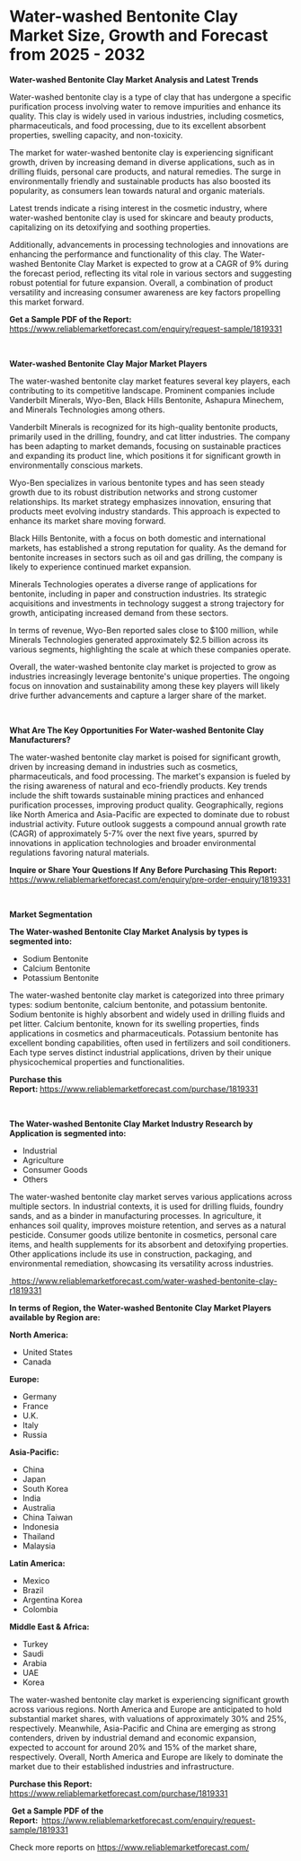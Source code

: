 <p><h1>Water-washed Bentonite Clay Market Size, Growth and Forecast from 2025 - 2032</h1></p><p><strong>Water-washed Bentonite Clay Market Analysis and Latest Trends</strong></p>
<p><p>Water-washed bentonite clay is a type of clay that has undergone a specific purification process involving water to remove impurities and enhance its quality. This clay is widely used in various industries, including cosmetics, pharmaceuticals, and food processing, due to its excellent absorbent properties, swelling capacity, and non-toxicity. </p><p>The market for water-washed bentonite clay is experiencing significant growth, driven by increasing demand in diverse applications, such as in drilling fluids, personal care products, and natural remedies. The surge in environmentally friendly and sustainable products has also boosted its popularity, as consumers lean towards natural and organic materials. </p><p>Latest trends indicate a rising interest in the cosmetic industry, where water-washed bentonite clay is used for skincare and beauty products, capitalizing on its detoxifying and soothing properties. </p><p>Additionally, advancements in processing technologies and innovations are enhancing the performance and functionality of this clay. The Water-washed Bentonite Clay Market is expected to grow at a CAGR of 9% during the forecast period, reflecting its vital role in various sectors and suggesting robust potential for future expansion. Overall, a combination of product versatility and increasing consumer awareness are key factors propelling this market forward.</p></p>
<p><strong>Get a Sample PDF of the Report:&nbsp;</strong> <a href="https://www.reliablemarketforecast.com/enquiry/request-sample/1819331?utm_campaign=2235&utm_medium=2&utm_source=Github&utm_content=ia&utm_term=03042025&utm_id=water-washed-bentonite-clay">https://www.reliablemarketforecast.com/enquiry/request-sample/1819331</a></p>
<p>&nbsp;</p>
<p><strong>Water-washed Bentonite Clay Major Market Players</strong></p>
<p><p>The water-washed bentonite clay market features several key players, each contributing to its competitive landscape. Prominent companies include Vanderbilt Minerals, Wyo-Ben, Black Hills Bentonite, Ashapura Minechem, and Minerals Technologies among others.</p><p>Vanderbilt Minerals is recognized for its high-quality bentonite products, primarily used in the drilling, foundry, and cat litter industries. The company has been adapting to market demands, focusing on sustainable practices and expanding its product line, which positions it for significant growth in environmentally conscious markets.</p><p>Wyo-Ben specializes in various bentonite types and has seen steady growth due to its robust distribution networks and strong customer relationships. Its market strategy emphasizes innovation, ensuring that products meet evolving industry standards. This approach is expected to enhance its market share moving forward.</p><p>Black Hills Bentonite, with a focus on both domestic and international markets, has established a strong reputation for quality. As the demand for bentonite increases in sectors such as oil and gas drilling, the company is likely to experience continued market expansion.</p><p>Minerals Technologies operates a diverse range of applications for bentonite, including in paper and construction industries. Its strategic acquisitions and investments in technology suggest a strong trajectory for growth, anticipating increased demand from these sectors.</p><p>In terms of revenue, Wyo-Ben reported sales close to $100 million, while Minerals Technologies generated approximately $2.5 billion across its various segments, highlighting the scale at which these companies operate. </p><p>Overall, the water-washed bentonite clay market is projected to grow as industries increasingly leverage bentonite's unique properties. The ongoing focus on innovation and sustainability among these key players will likely drive further advancements and capture a larger share of the market.</p></p>
<p>&nbsp;</p>
<p><strong>What Are The Key Opportunities For Water-washed Bentonite Clay Manufacturers?</strong></p>
<p><p>The water-washed bentonite clay market is poised for significant growth, driven by increasing demand in industries such as cosmetics, pharmaceuticals, and food processing. The market's expansion is fueled by the rising awareness of natural and eco-friendly products. Key trends include the shift towards sustainable mining practices and enhanced purification processes, improving product quality. Geographically, regions like North America and Asia-Pacific are expected to dominate due to robust industrial activity. Future outlook suggests a compound annual growth rate (CAGR) of approximately 5-7% over the next five years, spurred by innovations in application technologies and broader environmental regulations favoring natural materials.</p></p>
<p><strong>Inquire or Share Your Questions If Any Before Purchasing This Report:</strong> <a href="https://www.reliablemarketforecast.com/enquiry/pre-order-enquiry/1819331?utm_campaign=2235&utm_medium=2&utm_source=Github&utm_content=ia&utm_term=03042025&utm_id=water-washed-bentonite-clay">https://www.reliablemarketforecast.com/enquiry/pre-order-enquiry/1819331</a></p>
<p>&nbsp;</p>
<p><strong>Market Segmentation</strong></p>
<p><strong>The Water-washed Bentonite Clay Market Analysis by types is segmented into:</strong></p>
<p><ul><li>Sodium Bentonite</li><li>Calcium Bentonite</li><li>Potassium Bentonite</li></ul></p>
<p><p>The water-washed bentonite clay market is categorized into three primary types: sodium bentonite, calcium bentonite, and potassium bentonite. Sodium bentonite is highly absorbent and widely used in drilling fluids and pet litter. Calcium bentonite, known for its swelling properties, finds applications in cosmetics and pharmaceuticals. Potassium bentonite has excellent bonding capabilities, often used in fertilizers and soil conditioners. Each type serves distinct industrial applications, driven by their unique physicochemical properties and functionalities.</p></p>
<p><strong>Purchase this Report:&nbsp;</strong><a href="https://www.reliablemarketforecast.com/purchase/1819331?utm_campaign=2235&utm_medium=2&utm_source=Github&utm_content=ia&utm_term=03042025&utm_id=water-washed-bentonite-clay">https://www.reliablemarketforecast.com/purchase/1819331</a></p>
<p>&nbsp;</p>
<p><strong>The Water-washed Bentonite Clay Market Industry Research by Application is segmented into:</strong></p>
<p><ul><li>Industrial</li><li>Agriculture</li><li>Consumer Goods</li><li>Others</li></ul></p>
<p><p>The water-washed bentonite clay market serves various applications across multiple sectors. In industrial contexts, it is used for drilling fluids, foundry sands, and as a binder in manufacturing processes. In agriculture, it enhances soil quality, improves moisture retention, and serves as a natural pesticide. Consumer goods utilize bentonite in cosmetics, personal care items, and health supplements for its absorbent and detoxifying properties. Other applications include its use in construction, packaging, and environmental remediation, showcasing its versatility across industries.</p></p>
<p><a href="https://www.reliablemarketforecast.com/water-washed-bentonite-clay-r1819331?utm_campaign=2235&utm_medium=2&utm_source=Github&utm_content=ia&utm_term=03042025&utm_id=water-washed-bentonite-clay">&nbsp;https://www.reliablemarketforecast.com/water-washed-bentonite-clay-r1819331</a></p>
<p><strong>In terms of Region, the Water-washed Bentonite Clay Market Players available by Region are:</strong></p>
<p>
    <p> <strong> North America: </strong>
        <ul>
            <li>United States</li>
            <li>Canada</li>
        </ul>
        </p> 
    <p> <strong> Europe: </strong>
        <ul>
            <li>Germany</li>
            <li>France</li>
            <li>U.K.</li>
            <li>Italy</li>
            <li>Russia</li>
        </ul>
        </p> 
    <p> <strong> Asia-Pacific: </strong>
        <ul>
            <li>China</li>
            <li>Japan</li>
            <li>South Korea</li>
            <li>India</li>
            <li>Australia</li>
            <li>China Taiwan</li>
            <li>Indonesia</li>
            <li>Thailand</li>
            <li>Malaysia</li>
        </ul>
        </p> 
    <p> <strong> Latin America: </strong>
        <ul>
            <li>Mexico</li>
            <li>Brazil</li>
            <li>Argentina Korea</li>
            <li>Colombia</li>
        </ul>
        </p> 
    <p> <strong> Middle East & Africa: </strong>
        <ul>
            <li>Turkey</li>
            <li>Saudi</li>
            <li>Arabia</li>
            <li>UAE</li>
            <li>Korea</li>
        </ul>
    </p>
    </p>
<p><p>The water-washed bentonite clay market is experiencing significant growth across various regions. North America and Europe are anticipated to hold substantial market shares, with valuations of approximately 30% and 25%, respectively. Meanwhile, Asia-Pacific and China are emerging as strong contenders, driven by industrial demand and economic expansion, expected to account for around 20% and 15% of the market share, respectively. Overall, North America and Europe are likely to dominate the market due to their established industries and infrastructure.</p></p>
<p><strong>Purchase this Report: </strong><a href="https://www.reliablemarketforecast.com/purchase/1819331?utm_campaign=2235&utm_medium=2&utm_source=Github&utm_content=ia&utm_term=03042025&utm_id=water-washed-bentonite-clay">https://www.reliablemarketforecast.com/purchase/1819331</a></p>
<p>&nbsp;<strong>Get a Sample PDF of the Report:&nbsp;&nbsp;</strong><a href="https://www.reliablemarketforecast.com/enquiry/request-sample/1819331?utm_campaign=2235&utm_medium=2&utm_source=Github&utm_content=ia&utm_term=03042025&utm_id=water-washed-bentonite-clay">https://www.reliablemarketforecast.com/enquiry/request-sample/1819331</a></p>
<p><strong></strong></p>
<p>Check more reports on <a href="https://www.reliablemarketforecast.com/?utm_campaign=2235&utm_medium=2&utm_source=Github&utm_content=ia&utm_term=03042025&utm_id=water-washed-bentonite-clay">https://www.reliablemarketforecast.com/</a></p>